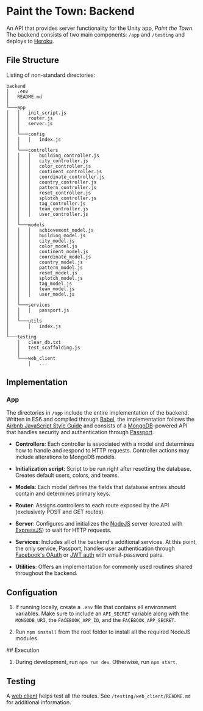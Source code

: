 # Paint the Town: Backend

An API that provides server functionality for the Unity app, *Paint the Town*. The backend consists of two main components: `/app` and `/testing` and deploys to [Heroku](https://paint-the-town.herokuapp.com/api).

## File Structure

Listing of non-standard directories:

```
backend
│   .env
│   README.md
│
└───app
│   │   init_script.js
│   │   router.js
│   │   server.js
│   │
│   └───config
│   │   │   index.js
│   │
│   └───controllers
│   │   │   building_controller.js
│   │   │   city_controller.js
│   │   │   color_controller.js
│   │   │   continent_controller.js
│   │   │   coordinate_controller.js
│   │   │   country_controller.js
│   │   │   pattern_controller.js
│   │   │   reset_controller.js
│   │   │   splotch_controller.js
│   │   │   tag_controller.js
│   │   │   team_controller.js
│   │   │   user_controller.js
│   │
│   └───models
│   │   │   achievement_model.js
│   │   │   building_model.js
│   │   │   city_model.js
│   │   │   color_model.js
│   │   │   continent_model.js
│   │   │   coordinate_model.js
│   │   │   country_model.js
│   │   │   pattern_model.js
│   │   │   reset_model.js
│   │   │   splotch_model.js
│   │   │   tag_model.js
│   │   │   team_model.js
│   │   │   user_model.js
│   │
│   └───services
│   │   │   passport.js
│   │
│   └───utils
│       │   index.js
│   
└───testing
    │   clear_db.txt
    │   test_scaffolding.js
    │
    └───web_client
        │   ...
```

## Implementation
### App

The directories in `/app` include the entire implementation of the backend. Written in ES6 and compiled through [Babel](https://babeljs.io/), the implementation follows the [Airbnb JavaScript Style Guide](https://github.com/airbnb/javascript) and consists of a [MongoDB](https://www.mongodb.com/)-powered API that handles security and authentication through [Passport](http://www.passportjs.org/).

* **Controllers**: Each controller is associated with a model and determines how to handle and respond to HTTP requests. Controller actions may include alterations to MongoDB models.

* **Initialization script**: Script to be run right after resetting the database. Creates default users, colors, and teams.

* **Models**: Each model defines the fields that database entries should contain and determines primary keys.

* **Router**: Assigns controllers to each route exposed by the API (exclusively POST and GET routes).

* **Server**: Configures and initializes the [NodeJS](https://nodejs.org/en/) server (created with [ExpressJS](https://expressjs.com/)) to wait for HTTP requests.

* **Services**: Includes all of the backend's additional services. At this point, the only service, Passport, handles user authentication through [Facebook's OAuth](https://developers.facebook.com/docs/facebook-login) or [JWT auth](https://jwt.io/) with email-password pairs.

* **Utilities**: Offers an implementation for commonly used routines shared throughout the backend.

## Configuation

1. If running locally, create a `.env` file that contains all environment variables. Make sure to include an `API_SECRET` variable along with the `MONGODB_URI`, the `FACEBOOK_APP_ID`, and the `FACEBOOK_APP_SECRET`.

2. Run `npm install` from the root folder to install all the required NodeJS modules.

## Execution

1. During development, run `npm run dev`. Otherwise, run `npm start`.

## Testing
A [web client](https://paint-the-town.surge.sh/) helps test all the routes. See `/testing/web_client/README.md` for additional information.

